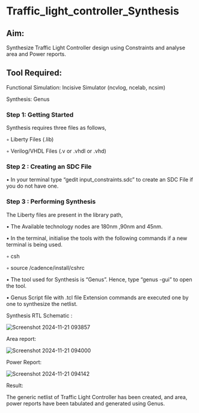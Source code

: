 # Traffic_light_controller_Synthesis

## Aim:

Synthesize Traffic Light Controller design using Constraints and analyse area and Power reports.

## Tool Required:

Functional Simulation: Incisive Simulator (ncvlog, ncelab, ncsim)

Synthesis: Genus

### Step 1: Getting Started

Synthesis requires three files as follows,

◦ Liberty Files (.lib)

◦ Verilog/VHDL Files (.v or .vhdl or .vhd)

### Step 2 : Creating an SDC File

•	In your terminal type “gedit input_constraints.sdc” to create an SDC File if you do not have one.

### Step 3 : Performing Synthesis

The Liberty files are present in the library path,

• The Available technology nodes are 180nm ,90nm and 45nm.

• In the terminal, initialise the tools with the following commands if a new terminal is being used.

◦ csh

◦ source /cadence/install/cshrc

• The tool used for Synthesis is “Genus”. Hence, type “genus -gui” to open the tool.

• Genus Script file with .tcl file Extension commands are executed one by one to synthesize the netlist.

Synthesis RTL Schematic :

![Screenshot 2024-11-21 093857](https://github.com/user-attachments/assets/f1d17eb8-a1f3-4daa-8041-37937e9ac927)


Area report:

![Screenshot 2024-11-21 094000](https://github.com/user-attachments/assets/86fc0ff7-83d9-4e6c-939c-a2301842b707)

Power Report:

![Screenshot 2024-11-21 094142](https://github.com/user-attachments/assets/216331cc-4950-404f-aab3-3449afaf2d46)


Result:

The generic netlist of Traffic Light Controller has been created, and area, power reports have been tabulated and generated using Genus.
